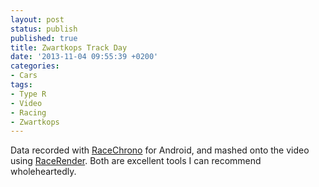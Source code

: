 ```yaml
---
layout: post
status: publish
published: true
title: Zwartkops Track Day
date: '2013-11-04 09:55:39 +0200'
categories:
- Cars
tags:
- Type R
- Video
- Racing
- Zwartkops
---
```


Data recorded with [RaceChrono](http://www.racechrono.com/) for Android,
and mashed onto the video using
[RaceRender](http://www.racerender.com/). Both are excellent tools I can
recommend wholeheartedly.
